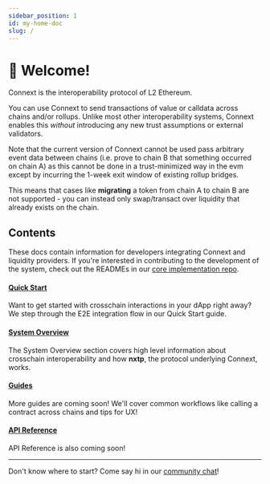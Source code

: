 ```yaml
---
sidebar_position: 1
id: my-home-doc
slug: /
---
```


# 👋 Welcome!

Connext is the interoperability protocol of L2 Ethereum.

You can use Connext to send transactions of value or calldata across chains and/or rollups. Unlike most other interoperability systems, Connext enables this *without* introducing any new trust assumptions or external validators.

Note that the current version of Connext cannot be used pass arbitrary event data between chains (i.e. prove to chain B that something occurred on chain A) as this cannot be done in a trust-minimized way in the evm except by incurring the 1-week exit window of existing rollup bridges. 

This means that cases like **migrating** a token from chain A to chain B are not supported - you can instead only swap/transact over liquidity that already exists on the chain.

## Contents

These docs contain information for developers integrating Connext and liquidity providers. If you're interested in contributing to the development of the system, check out the READMEs in our [core implementation repo](https://github.com/connext/nxtp).

#### [Quick Start](./docs/quick-start/setup)

Want to get started with crosschain interactions in your dApp right away? We step through the E2E integration flow in our Quick Start guide.

#### [System Overview](./docs/system-overview/faq)

The System Overview section covers high level information about crosschain interoperability and how **nxtp**, the protocol underlying Connext, works.

#### [Guides](./docs/guides/testnet)

More guides are coming soon! We'll cover common workflows like calling a contract across chains and tips for UX!

#### [API Reference](./docs/api-reference/sdk-api)

API Reference is also coming soon!

---

Don't know where to start? Come say hi in our [community chat](https://chat.connext.network)!
